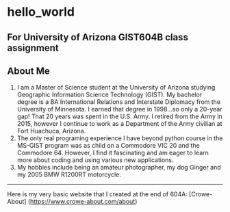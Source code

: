 # hello_world
For University of Arizona GIST604B class assignment
---
## About Me
1. I am a Master of Science student at the University of Arizona studying Geographic Information Science Technology (GIST).  My bachelor degree is a BA International Relations and Interstate Diplomacy from the University of Minnesota.  I earned that degree in 1998...so only a 20-year gap!  That 20 years was spent in the U.S. Army.  I retired from the Army in 2015, however I continue to work as a Department of the Army civilian at Fort Huachuca, Arizona.  
2. The only real programing experience I have beyond python course in the MS-GIST program was as child on a Commodore VIC 20 and the Commodore 64.  However, I find it fascinating and am eager to learn more about coding and using various new applications.
3. My hobbies include being an amateur photographer, my dog Ginger and my 2005 BMW R1200RT motorcycle.
---
Here is my very basic website that I created at the end of 604A:
[Crowe-About] (https://www.crowe-about.com/about)
